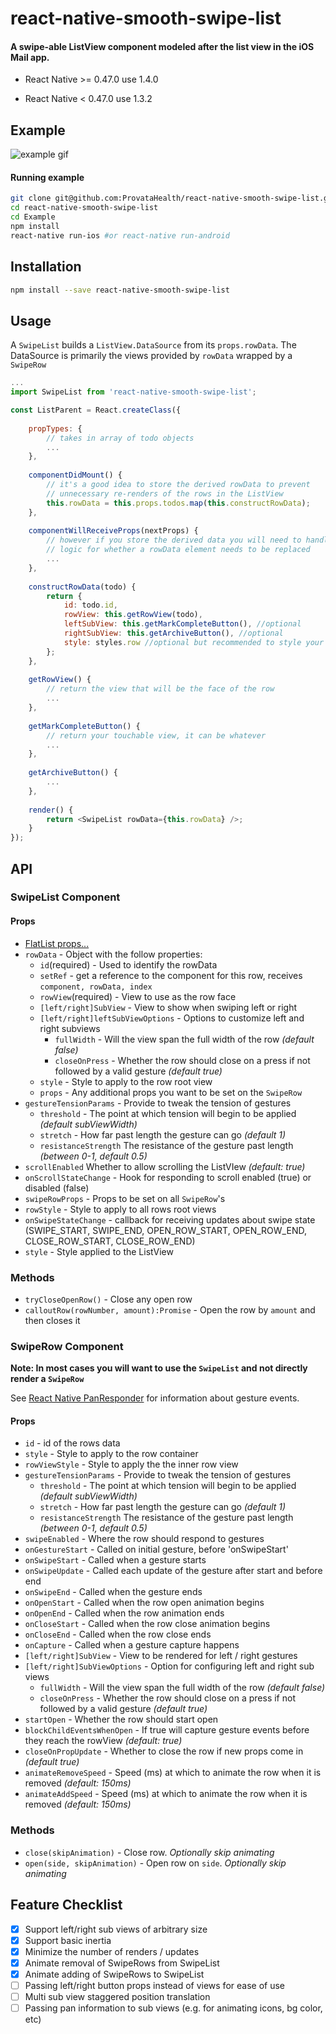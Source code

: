 # react-native-smooth-swipe-list

#### A swipe-able ListView component modeled after the list view in the iOS Mail app.

- React Native >= 0.47.0 use 1.4.0

- React Native < 0.47.0 use 1.3.2

## Example
![example gif](https://github.com/ProvataHealth/react-native-smooth-swipe-list/blob/master/Example/assets/capture.gif)

#### Running example
```bash
git clone git@github.com:ProvataHealth/react-native-smooth-swipe-list.git
cd react-native-smooth-swipe-list
cd Example
npm install
react-native run-ios #or react-native run-android
```

## Installation
```bash
npm install --save react-native-smooth-swipe-list
```

## Usage
A `SwipeList` builds a `ListView.DataSource` from its `props.rowData`. The DataSource is primarily the views provided by `rowData` wrapped by a `SwipeRow`
```javascript
...
import SwipeList from 'react-native-smooth-swipe-list';

const ListParent = React.createClass({
    
    propTypes: {
        // takes in array of todo objects
        ...
    },
    
    componentDidMount() {
        // it's a good idea to store the derived rowData to prevent 
        // unnecessary re-renders of the rows in the ListView 
        this.rowData = this.props.todos.map(this.constructRowData);
    },
    
    componentWillReceiveProps(nextProps) {
        // however if you store the derived data you will need to handle the 
        // logic for whether a rowData element needs to be replaced
        ...
    },
    
    constructRowData(todo) {
        return {
            id: todo.id,
            rowView: this.getRowView(todo),
            leftSubView: this.getMarkCompleteButton(), //optional
            rightSubView: this.getArchiveButton(), //optional
            style: styles.row //optional but recommended to style your rows
        };
    },
        
    getRowView() {
        // return the view that will be the face of the row
        ...
    },
    
    getMarkCompleteButton() {
        // return your touchable view, it can be whatever 
        ...
    },
    
    getArchiveButton() {
        ...
    },
    
    render() {
        return <SwipeList rowData={this.rowData} />;
    }
});
```

## API

### SwipeList Component

#### Props
* [FlatList props...](https://facebook.github.io/react-native/docs/flatlist.html)
* `rowData` - Object with the follow properties:
  * `id`(required) - Used to identify the rowData
  * `setRef` - get a reference to the component for this row, receives `component, rowData, index`
  * `rowView`(required) - View to use as the row face
  * `[left/right]SubView` - View to show when swiping left or right
  * `[left/right]leftSubViewOptions` - Options to customize left and right subviews
    * `fullWidth` - Will the view span the full width of the row *(default false)*
    * `closeOnPress` - Whether the row should close on a press if not followed by a valid gesture *(default true)*
  * `style` - Style to apply to the row root view
  * `props` - Any additional props you want to be set on the `SwipeRow`
* `gestureTensionParams` - Provide to tweak the tension of gestures
  * `threshold` - The point at which tension will begin to be applied *(default subViewWidth)*
  * `stretch` - How far past length the gesture can go *(default 1)*
  * `resistanceStrength` The resistance of the gesture past length *(between 0-1, default 0.5)*
* `scrollEnabled` Whether to allow scrolling the ListVIew *(default: true)*
* `onScrollStateChange` - Hook for responding to scroll enabled (true) or disabled (false)
* `swipeRowProps` - Props to be set on all `SwipeRow`'s
* `rowStyle` - Style to apply to all rows root views
* `onSwipeStateChange` - callback for receiving updates about swipe state (SWIPE_START, SWIPE_END, OPEN_ROW_START, OPEN_ROW_END, CLOSE_ROW_START, CLOSE_ROW_END)
* `style` - Style applied to the ListView

### Methods
* `tryCloseOpenRow()` - Close any open row
* `calloutRow(rowNumber, amount):Promise` - Open the row by `amount` and then closes it


### SwipeRow Component
**Note: In most cases you will want to use the `SwipeList` and not directly render a `SwipeRow`**

See [React Native PanResponder](https://facebook.github.io/react-native/docs/panresponder.html) for information about gesture events.

#### Props
* `id` - id of the rows data
* `style` - Style to apply to the row container
* `rowViewStyle` - Style to apply the the inner row view
* `gestureTensionParams` - Provide to tweak the tension of gestures
  * `threshold` - The point at which tension will begin to be applied *(default subViewWidth)*
  * `stretch` - How far past length the gesture can go *(default 1)*
  * `resistanceStrength` The resistance of the gesture past length *(between 0-1, default 0.5)*
* `swipeEnabled` - Where the row should respond to gestures
* `onGestureStart` - Called on initial gesture, before 'onSwipeStart'
* `onSwipeStart` - Called when a gesture starts
* `onSwipeUpdate` - Called each update of the gesture after start and before end 
* `onSwipeEnd` - Called when the gesture ends
* `onOpenStart` - Called when the row open animation begins
* `onOpenEnd` - Called when the row animation ends
* `onCloseStart` - Called when the row close animation begins
* `onCloseEnd` - Called when the row close ends
* `onCapture` - Called when a gesture capture happens
* `[left/right]SubView` - View to be rendered for left / right gestures
* `[left/right]SubViewOptions` - Option for configuring left and right sub views
    * `fullWidth` - Will the view span the full width of the row *(default false)*
    * `closeOnPress` - Whether the row should close on a press if not followed by a valid gesture *(default true)*
* `startOpen` - Whether the row should start open
* `blockChildEventsWhenOpen` - If true will capture gesture events before they reach the rowView *(default: true)*
* `closeOnPropUpdate` - Whether to close the row if new props come in *(default true)*
* `animateRemoveSpeed` - Speed (ms) at which to animate the row when it is removed *(default: 150ms)*
* `animateAddSpeed` - Speed (ms) at which to animate the row when it is removed *(default: 150ms)*

### Methods
* `close(skipAnimation)` - Close row. *Optionally skip animating*
* `open(side, skipAnimation)` - Open row on `side`. *Optionally skip animating*

## Feature Checklist
- [x] Support left/right sub views of arbitrary size
- [x] Support basic inertia
- [x] Minimize the number of renders / updates
- [x] Animate removal of SwipeRows from SwipeList
- [x] Animate adding of SwipeRows to SwipeList
- [ ] Passing left/right button props instead of views for ease of use
- [ ] Multi sub view staggered position translation
- [ ] Passing pan information to sub views (e.g. for animating icons, bg color, etc)
